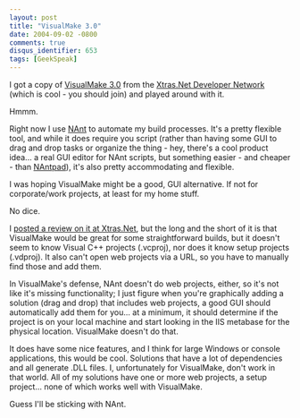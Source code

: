 ```yaml
---
layout: post
title: "VisualMake 3.0"
date: 2004-09-02 -0800
comments: true
disqus_identifier: 653
tags: [GeekSpeak]
---
```

I got a copy of [VisualMake
3.0](http://www.xtras.net/products/visualmake.asp) from the [Xtras.Net
Developer Network](http://www.xtras.net/XDN/) (which is cool - you
should join) and played around with it.
 
 Hmmm.
 
 Right now I use [NAnt](http://nant.sourceforge.net/) to automate my
build processes. It's a pretty flexible tool, and while it does require
you script (rather than having some GUI to drag and drop tasks or
organize the thing - hey, there's a cool product idea... a real GUI
editor for NAnt scripts, but something easier - and cheaper - than
[NAntpad](http://www.nantpad.com/)), it's also pretty accommodating and
flexible.
 
 I was hoping VisualMake might be a good, GUI alternative. If not for
corporate/work projects, at least for my home stuff.
 
 No dice.
 
 I [posted a review on it at
Xtras.Net](http://www.xtras.net/products/visualmake.asp#reviews), but
the long and the short of it is that VisualMake would be great for some
straightforward builds, but it doesn't seem to know Visual C++ projects
(.vcproj), nor does it know setup projects (.vdproj). It also can't open
web projects via a URL, so you have to manually find those and add
them.
 
 In VisualMake's defense, NAnt doesn't do web projects, either, so it's
not like it's missing functionality; I just figure when you're
graphically adding a solution (drag and drop) that includes web
projects, a good GUI should automatically add them for you... at a
minimum, it should determine if the project is on your local machine and
start looking in the IIS metabase for the physical location. VisualMake
doesn't do that.
 
 It does have some nice features, and I think for large Windows or
console applications, this would be cool. Solutions that have a lot of
dependencies and all generate .DLL files. I, unfortunately for
VisualMake, don't work in that world. All of my solutions have one or
more web projects, a setup project... none of which works well with
VisualMake.
 
 Guess I'll be sticking with NAnt.

